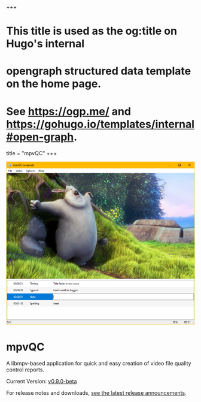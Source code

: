 +++
# This title is used as the og:title on Hugo's internal
# opengraph structured data template on the home page.
# See https://ogp.me/ and https://gohugo.io/templates/internal#open-graph.
title = "mpvQC"
+++

![A screenshot of the latest version](/images/screenshot.png)

# mpvQC

A libmpv-based application for quick and easy creation of video file quality control reports.

Current Version: [v0.9.0-beta](https://github.com/mpvqc/mpvQC/releases/tag/0.9.0-beta)

For release notes and downloads, 
[see the latest release announcements](https://github.com/mpvqc/mpvQC/releases).
